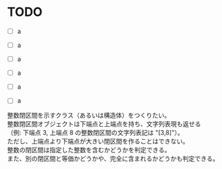 # TODO

- [ ] a
- [ ] a
- [ ] a
- [ ] a
- [ ] a
- [ ] a


整数閉区間を示すクラス（あるいは構造体）をつくりたい。  
整数閉区間オブジェクトは下端点と上端点を持ち、文字列表現も返せる  
（例: 下端点 3, 上端点 8 の整数閉区間の文字列表記は "[3,8]"）。  
ただし、上端点より下端点が大きい閉区間を作ることはできない。  
整数の閉区間は指定した整数を含むかどうかを判定できる。  
また、別の閉区間と等価かどうかや、完全に含まれるかどうかも判定できる。  
